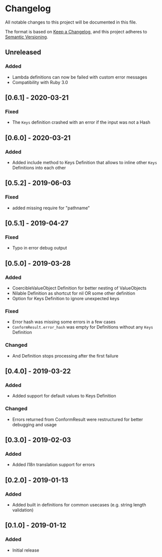 # Changelog
All notable changes to this project will be documented in this file.

The format is based on [Keep a Changelog](https://keepachangelog.com/en/1.0.0/),
and this project adheres to [Semantic Versioning](https://semver.org/spec/v2.0.0.html).

## Unreleased
### Added
- Lambda definitions can now be failed with custom error messages
- Compatibility with Ruby 3.0

## [0.6.1] - 2020-03-21
### Fixed
- The `Keys` definition crashed with an error if the input was not a Hash

## [0.6.0] - 2020-03-21
### Added
- Added include method to Keys Definition that allows to inline other `Keys` Definitions into each other

## [0.5.2] - 2019-06-03
### Fixed
- added missing require for "pathname"

## [0.5.1] - 2019-04-27
### Fixed
- Typo in error debug output

## [0.5.0] - 2019-03-28
### Added
- CoercibleValueObject Definition for better nesting of ValueObjects
- Nilable Definition as shortcut for nil OR some other definition
- Option for Keys Definition to ignore unexpected keys
### Fixed
- Error hash was missing some errors in a few cases
- `ConformResult.error_hash` was empty for Definitions without any `Keys` Definition
### Changed
- And Definition stops processing after the first failure

## [0.4.0] - 2019-03-22
### Added
- Added support for default values to Keys Definition
### Changed
- Errors returned from ConformResult were restructured for better debugging and usage

## [0.3.0] - 2019-02-03
### Added
- Added I18n translation support for errors

## [0.2.0] - 2019-01-13
### Added
- Added built in definitions for common usecases (e.g. string length validation)

## [0.1.0] - 2019-01-12
### Added
- Initial release
